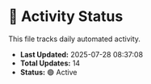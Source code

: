 # 🤖 Activity Status

This file tracks daily automated activity.

- **Last Updated:** 2025-07-28 08:37:08
- **Total Updates:** 14
- **Status:** 🟢 Active
